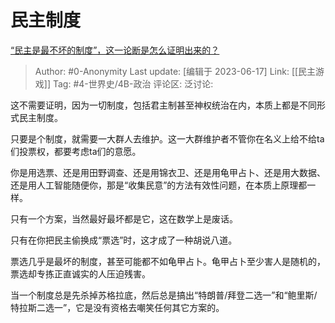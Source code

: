 # 民主制度
[“民主是最不坏的制度”，这一论断是怎么证明出来的？](https://www.zhihu.com/question/37995764/answer/3077420294)

> Author: #0-Anonymity
> Last update: [编辑于 2023-06-17]
> Link: [[民主游戏]]
> Tag: #4-世界史/4B-政治
> 评论区:
> 泛讨论:

这不需要证明，因为一切制度，包括君主制甚至神权统治在内，本质上都是不同形式民主制度。

只要是个制度，就需要一大群人去维护。这一大群维护者不管你在名义上给不给ta们投票权，都要考虑ta们的意愿。

你是用选票、还是用田野调查、还是用锦衣卫、还是用龟甲占卜、还是用大数据、还是用人工智能随便你，那是“收集民意”的方法有效性问题，在本质上原理都一样。

只有一个方案，当然最好最坏都是它，这在数学上是废话。

只有在你把民主偷换成“票选”时，这才成了一种胡说八道。

票选几乎是最坏的制度，甚至可能都不如龟甲占卜。龟甲占卜至少害人是随机的，票选却专拣正直诚实的人压迫残害。

当一个制度总是先杀掉苏格拉底，然后总是搞出“特朗普/拜登二选一”和“鲍里斯/特拉斯二选一”，它是没有资格去嘲笑任何其它方案的。
